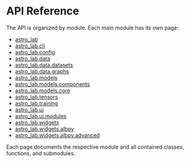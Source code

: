# API Reference

The API is organized by module. Each main module has its own page:

- [astro_lab](api/astro_lab.md)
- [astro_lab.cli](api/astro_lab.cli.md)
- [astro_lab.config](api/astro_lab.config.md)
- [astro_lab.data](api/astro_lab.data.md)
- [astro_lab.data.datasets](api/astro_lab.data.datasets.md)
- [astro_lab.data.graphs](api/astro_lab.data.graphs.md)
- [astro_lab.models](api/astro_lab.models.md)
- [astro_lab.models.components](api/astro_lab.models.components.md)
- [astro_lab.models.core](api/astro_lab.models.core.md)
- [astro_lab.tensors](api/astro_lab.tensors.md)
- [astro_lab.training](api/astro_lab.training.md)
- [astro_lab.ui](api/astro_lab.ui.md)
- [astro_lab.ui.modules](api/astro_lab.ui.modules.md)
- [astro_lab.widgets](api/astro_lab.widgets.md)
- [astro_lab.widgets.albpy](api/astro_lab.widgets.albpy.md)
- [astro_lab.widgets.albpy.advanced](api/astro_lab.widgets.albpy.advanced.md)

Each page documents the respective module and all contained classes, functions, and submodules.
